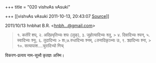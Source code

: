 +++
title = "020 vishvAs vAsuki"

+++
[[vishvAs vAsuki	2011-10-13, 20:43:07 [Source](https://groups.google.com/g/samskrita/c/3JrEFDNIIrQ)]]



  

2011/10/13 hnbhat B.R. \<[hnbh...@gmail.com]()\>

  

> १. कर्तरि शप्, २. अदिप्रभृतिभ्यः शपः (लुक्), ३. जुहोत्यादिभ्यः श्लु, > ४. दिवादिभ्यः श्यन्, ५. स्वादिभ्यः श्नुः, ६. तुदादिभ्यः > शः,७.रुधादिभ्यः श्नम्, ८तनादिकृञ्भ्यः उः, ९. क्र्यादिभ्यः श्ना, > १०. सत्यापाश....चुरादिभ्यो णिच्

  
विकरण-प्रत्यय नाम-सूच्यै कृतज्ञः अस्मि।  

